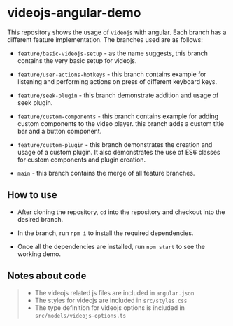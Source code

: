 # videojs-angular-demo

This repository shows the usage of `videojs` with angular.
Each branch has a different feature implementation.
The branches used are as follows:

- `feature/basic-videojs-setup` - as the name suggests, this branch contains the very basic setup for videojs.
  
- `feature/user-actions-hotkeys` - this branch contains example for listening and performing actions on press of different keyboard keys.

- `feature/seek-plugin` - this branch demonstrate addition and usage of seek plugin.
  
- `feature/custom-components` - this branch contains example for adding custom components to the video player. this branch adds a custom title bar and a button component.
  
- `feature/custom-plugin` - this branch demonstrates the creation and usage of a custom plugin. It also demonstrates the use of ES6 classes for custom components and plugin creation.
  
- `main` - this branch contains the merge of all feature branches.

## How to use

- After cloning the repository, `cd` into the repository and checkout into the desired branch.

- In the branch, run `npm i` to install the required dependencies.

- Once all the dependencies are installed, run `npm start` to see the working demo.

## Notes about code

> - The videojs related js files are included in `angular.json`
> - The styles for videojs are included in `src/styles.css`
> - The type definition for videojs options is included in `src/models/videojs-options.ts`
